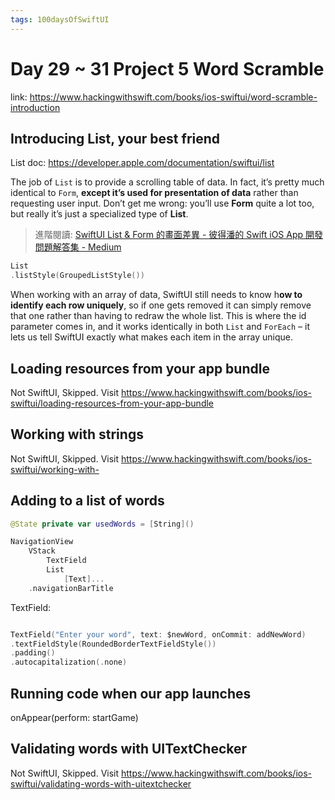 ```yaml
---
tags: 100daysOfSwiftUI
---
```

#  Day 29 ~ 31 Project 5 Word Scramble

link: https://www.hackingwithswift.com/books/ios-swiftui/word-scramble-introduction


## Introducing List, your best friend

List doc: https://developer.apple.com/documentation/swiftui/list


The job of `List` is to provide a scrolling table of data. In fact, it’s pretty much identical to `Form`, **except it’s used for presentation of data** rather than requesting user input. Don’t get me wrong: you’ll use **Form** quite a lot too, but really it’s just a specialized type of **List**.

> 進階閱讀:
>  [SwiftUI List & Form 的畫面差異 - 彼得潘的 Swift iOS App 開發問題解答集 - Medium](https://medium.com/%E5%BD%BC%E5%BE%97%E6%BD%98%E7%9A%84-swift-ios-app-%E9%96%8B%E7%99%BC%E5%95%8F%E9%A1%8C%E8%A7%A3%E7%AD%94%E9%9B%86/swiftui-list-form-%E7%9A%84%E7%95%AB%E9%9D%A2%E5%B7%AE%E7%95%B0-780522303c0f)


```swift
List
.listStyle(GroupedListStyle())
```

When working with an array of data, SwiftUI still needs to know h**ow to identify each row uniquely**, so if one gets removed it can simply remove that one rather than having to redraw the whole list. This is where the id parameter comes in, and it works identically in both `List` and `ForEach` – it lets us tell SwiftUI exactly what makes each item in the array unique.

## Loading resources from your app bundle

Not SwiftUI, Skipped. Visit https://www.hackingwithswift.com/books/ios-swiftui/loading-resources-from-your-app-bundle

## Working with strings
Not SwiftUI, Skipped. Visit 
https://www.hackingwithswift.com/books/ios-swiftui/working-with-

## Adding to a list of words

```swift
@State private var usedWords = [String]()

NavigationView
    VStack
        TextField
        List
            [Text]...
    .navigationBarTitle
```

TextField:
```swift

TextField("Enter your word", text: $newWord, onCommit: addNewWord)
.textFieldStyle(RoundedBorderTextFieldStyle())
.padding()
.autocapitalization(.none)
```

## Running code when our app launches

onAppear(perform: startGame)

## Validating words with UITextChecker

Not SwiftUI, Skipped. Visit 
https://www.hackingwithswift.com/books/ios-swiftui/validating-words-with-uitextchecker
